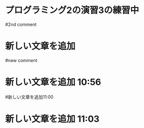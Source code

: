 # プログラミング2の演習3の練習中

#2nd comment
# 新しい文章を追加
#new comment
# 新しい文章を追加 10:56
#新しい文章を追加11:00
# 新しい文章を追加 11:03